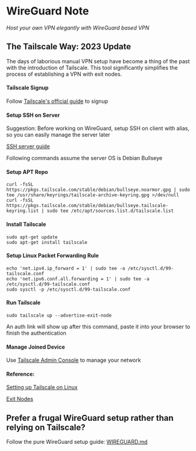 # WireGuard Note
_Host your own VPN elegantly with WireGuard based VPN_

## The Tailscale Way: 2023 Update
The days of laborious manual VPN setup have become a thing of the past with the introduction of Tailscale. This tool significantly simplifies the process of establishing a VPN with exit nodes.

#### Tailscale Signup
Follow [Tailscale's official guide](https://tailscale.com/kb/1017/install/#step-1-sign-up-for-an-account) to signup

#### Setup SSH on Server
Suggestion: Before working on WireGuard, setup SSH on client with alias, so you can easily manage the server later

[SSH server guide](HOWTOSSH.md)

Following commands assume the server OS is Debian Bullseye

#### Setup APT Repo
```
curl -fsSL https://pkgs.tailscale.com/stable/debian/bullseye.noarmor.gpg | sudo tee /usr/share/keyrings/tailscale-archive-keyring.gpg >/dev/null
curl -fsSL https://pkgs.tailscale.com/stable/debian/bullseye.tailscale-keyring.list | sudo tee /etc/apt/sources.list.d/tailscale.list
```

#### Install Tailscale
```
sudo apt-get update
sudo apt-get install tailscale
```

#### Setup Linux Packet Forwarding Rule
```
echo 'net.ipv4.ip_forward = 1' | sudo tee -a /etc/sysctl.d/99-tailscale.conf
echo 'net.ipv6.conf.all.forwarding = 1' | sudo tee -a /etc/sysctl.d/99-tailscale.conf
sudo sysctl -p /etc/sysctl.d/99-tailscale.conf
```

#### Run Tailscale
```
sudo tailscale up --advertise-exit-node
```
An auth link will show up after this command, paste it into your browser to finish the authentication

#### Manage Joined Device

Use [Tailscale Admin Console](https://login.tailscale.com/admin/machines) to manage your network

#### Reference:

[Setting up Tailscale on Linux](https://tailscale.com/kb/1031/install-linux/)

[Exit Nodes](https://tailscale.com/kb/1103/exit-nodes/)

## Prefer a frugal WireGuard setup rather than relying on Tailscale?
Follow the pure WireGuard setup guide: [WIREGUARD.md](WIREGUARD.md)
